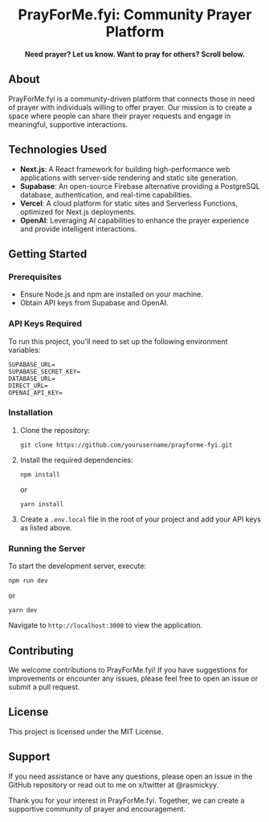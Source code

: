 <h1 align="center">PrayForMe.fyi: Community Prayer Platform</h1>

<div align="center">
    <strong>Need prayer? Let us know. Want to pray for others? Scroll below.</strong>
</div>

## About

PrayForMe.fyi is a community-driven platform that connects those in need of prayer with individuals willing to offer prayer. Our mission is to create a space where people can share their prayer requests and engage in meaningful, supportive interactions.

## Technologies Used

- **Next.js**: A React framework for building high-performance web applications with server-side rendering and static site generation.
- **Supabase**: An open-source Firebase alternative providing a PostgreSQL database, authentication, and real-time capabilities.
- **Vercel**: A cloud platform for static sites and Serverless Functions, optimized for Next.js deployments.
- **OpenAI**: Leveraging AI capabilities to enhance the prayer experience and provide intelligent interactions.

## Getting Started

### Prerequisites

- Ensure Node.js and npm are installed on your machine.
- Obtain API keys from Supabase and OpenAI.

### API Keys Required

To run this project, you'll need to set up the following environment variables:

```
SUPABASE_URL=
SUPABASE_SECRET_KEY=
DATABASE_URL=
DIRECT_URL=
OPENAI_API_KEY=
```

### Installation

1. Clone the repository:
    ```
    git clone https://github.com/yourusername/prayforme-fyi.git
    ```
2. Install the required dependencies:
    ```
    npm install
    ```
    or
    ```
    yarn install
    ```
3. Create a `.env.local` file in the root of your project and add your API keys as listed above.

### Running the Server

To start the development server, execute:
```
npm run dev
```
or
```
yarn dev
```

Navigate to `http://localhost:3000` to view the application.

## Contributing

We welcome contributions to PrayForMe.fyi! If you have suggestions for improvements or encounter any issues, please feel free to open an issue or submit a pull request.

## License

This project is licensed under the MIT License.

## Support

If you need assistance or have any questions, please open an issue in the GitHub repository or read out to me on x/twitter at @rasmickyy.

Thank you for your interest in PrayForMe.fyi. Together, we can create a supportive community of prayer and encouragement.
